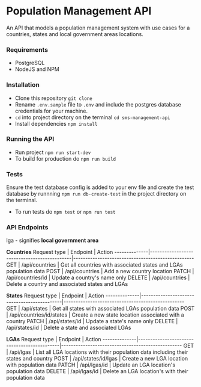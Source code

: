 # Population Management API

An API that models a population management system with use cases for a countries, states and local government areas locations.

### Requirements
- PostgreSQL
- NodeJS and NPM

### Installation
- Clone this repository `git clone`
- Rename `.env.sample` file to `.env` and include the postgres database credentials for your machine.
- `cd` into project directory on the terminal `cd sms-management-api`
- Install dependencies `npm install`

### Running the API
- Run project `npm run start-dev`
- To build for production do `npm run build`

### Tests
Ensure the test database config is added to your env file and create
the test database by runnning `npm run db-create-test` in the project directory
on the terminal.
- To run tests do `npm test` or `npm run test`

### API Endpoints
lga - signifies **local government area**

**Countries**
Request type  | Endpoint                                    | Action
--------------|---------------------------------------------|--------------------------------------------------
GET           | /api/countries                              | Get all countries with associated states and LGAs population data
POST          | /api/countries                              | Add a new country location
PATCH         | /api/countries/id                           | Update a country's name only
DELETE        | /api/countries                              | Delete a country and associated states and LGAs

**States**
Request type  | Endpoint                                    | Action
--------------|---------------------------------------------|--------------------------------------------------
GET           | /api/states                                 | Get all states with associated LGAs population data
POST          | /api/countries/id/states                    | Create a new state location associated with a country
PATCH         | /api/states/id                              | Update a state's name only
DELETE        | /api/states/id                              | Delete a state and associated LGAs

**LGAs**
Request type  | Endpoint                                    | Action
--------------|---------------------------------------------|--------------------------------------------------
GET           | /api/lgas                                   | List all LGA locations with their population data including their states and country
POST          | /api/states/id/lgas                         | Create a new LGA location with population data
PATCH         | /api/lgas/id                                | Update an LGA location's population data
DELETE        | /api/lgas/id                                | Delete an LGA location's with their population data

